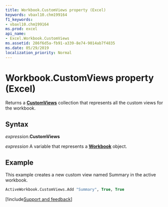 ```yaml
---
title: Workbook.CustomViews property (Excel)
keywords: vbaxl10.chm199164
f1_keywords:
- vbaxl10.chm199164
ms.prod: excel
api_name:
- Excel.Workbook.CustomViews
ms.assetid: 286f6d5a-fb91-a339-8e74-9014ab7f4835
ms.date: 05/29/2019
localization_priority: Normal
---
```



# Workbook.CustomViews property (Excel)

Returns a **[CustomViews](Excel.CustomViews.md)** collection that represents all the custom views for the workbook.


## Syntax

_expression_.**CustomViews**

_expression_ A variable that represents a **[Workbook](Excel.Workbook.md)** object.


## Example

This example creates a new custom view named Summary in the active workbook.

```vb
ActiveWorkbook.CustomViews.Add "Summary", True, True
```




[!include[Support and feedback](~/includes/feedback-boilerplate.md)]